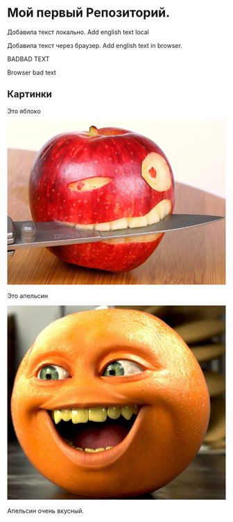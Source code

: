 # Мой первый Репозиторий. 

Добавила текст локально. Add english text local

Добавила текст через браузер. Add english text in browser.

BADBAD TEXT

Browser bad text

## Картинки
Это яблоко

![Яблоко](apple.png)

Это апельсин

![Это апельсин](orange.png)

Апельсин очень вкусный.